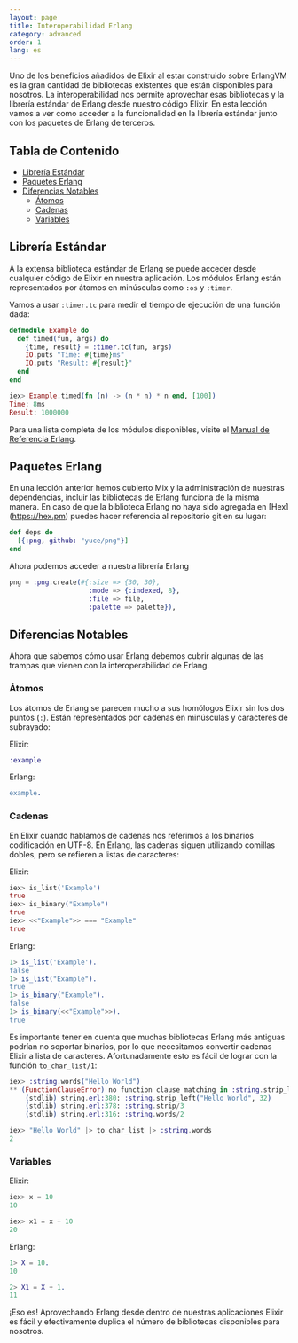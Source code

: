 ```yaml
---
layout: page
title: Interoperabilidad Erlang
category: advanced
order: 1
lang: es
---
```


Uno de los beneficios añadidos de Elixir al estar construido sobre ErlangVM es la gran cantidad de bibliotecas existentes que están disponibles para nosotros. La interoperabilidad nos permite aprovechar esas bibliotecas y la librería estándar de Erlang desde nuestro código Elixir. En esta lección vamos a ver como acceder a la funcionalidad en la librería estándar junto con los paquetes de Erlang de terceros.

## Tabla de Contenido

- [Librería Estándar](#librera-estndar)
- [Paquetes Erlang](#paquetes-erlang)
- [Diferencias Notables](#diferencias-notables)
  - [Átomos](#tomos)
  - [Cadenas](#cadenas)
  - [Variables](#variables)


## Librería Estándar

A la extensa biblioteca estándar de Erlang se puede acceder desde cualquier código de Elixir en nuestra aplicación. Los módulos Erlang están representados por átomos en minúsculas como `:os` y `:timer`.

Vamos a usar `:timer.tc` para medir el tiempo de ejecución de una función dada:

```elixir
defmodule Example do
  def timed(fun, args) do
    {time, result} = :timer.tc(fun, args)
    IO.puts "Time: #{time}ms"
    IO.puts "Result: #{result}"
  end
end

iex> Example.timed(fn (n) -> (n * n) * n end, [100])
Time: 8ms
Result: 1000000
```

Para una lista completa de los módulos disponibles, visite el [Manual de Referencia Erlang](http://erlang.org/doc/apps/stdlib/).

## Paquetes Erlang

En una lección anterior hemos cubierto Mix y la administración de nuestras dependencias, incluir las bibliotecas de Erlang funciona de la misma manera. En caso de que la biblioteca Erlang no haya sido agregada en [Hex] (https://hex.pm) puedes hacer referencia al repositorio git en su lugar:

```elixir
def deps do
  [{:png, github: "yuce/png"}]
end
```

Ahora podemos acceder a nuestra librería Erlang

```elixir
png = :png.create(#{:size => {30, 30},
                    :mode => {:indexed, 8},
                    :file => file,
                    :palette => palette}),
```

## Diferencias Notables

Ahora que sabemos cómo usar Erlang debemos cubrir algunas de las trampas que vienen con la interoperabilidad de Erlang.

### Átomos

Los átomos de Erlang se parecen mucho a sus homólogos Elixir sin los dos puntos (`:`). Están representados por cadenas en minúsculas y caracteres de subrayado:

Elixir:

```elixir
:example
```

Erlang:

```erlang
example.
```

### Cadenas

En Elixir cuando hablamos de cadenas nos referimos a los binarios codificación en UTF-8. En Erlang, las cadenas siguen utilizando comillas dobles, pero se refieren a listas de caracteres:

Elixir:

```elixir
iex> is_list('Example')
true
iex> is_binary("Example")
true
iex> <<"Example">> === "Example"
true
```

Erlang:

```erlang
1> is_list('Example').
false
1> is_list("Example").
true
1> is_binary("Example").
false
1> is_binary(<<"Example">>).
true
```

Es importante tener en cuenta que muchas bibliotecas Erlang más antiguas podrían no soportar binarios, por lo que necesitamos convertir cadenas Elixir a lista de caracteres. Afortunadamente esto es fácil de lograr con la función `to_char_list/1`:

```elixir
iex> :string.words("Hello World")
** (FunctionClauseError) no function clause matching in :string.strip_left/2
    (stdlib) string.erl:380: :string.strip_left("Hello World", 32)
    (stdlib) string.erl:378: :string.strip/3
    (stdlib) string.erl:316: :string.words/2

iex> "Hello World" |> to_char_list |> :string.words
2
```

### Variables

Elixir:

```elixir
iex> x = 10
10

iex> x1 = x + 10
20
```

Erlang:

```erlang
1> X = 10.
10

2> X1 = X + 1.
11
```

¡Eso es! Aprovechando Erlang desde dentro de nuestras aplicaciones Elixir es fácil y efectivamente duplica el número de bibliotecas disponibles para nosotros.

